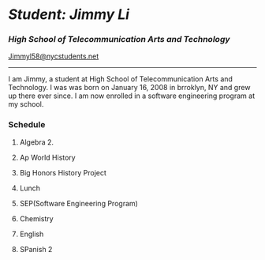 # _Student: Jimmy Li_
###  _High School of Telecommunication Arts and Technology_
[Jimmyl58@nycstudents.net](https://www.hstat.org/home_page)

---

I am Jimmy, a student at High School of Telecommunication Arts and Technology.
I was was born on January 16, 2008 in brroklyn, NY and grew up there ever since.
I am now enrolled in a software engineering program at my school.
### **Schedule**
1. Algebra 2.

2. Ap World History
3. Big Honors History Project
4. Lunch
5. SEP(Software Engineering Program)
6. Chemistry
7. English
8. SPanish 2






